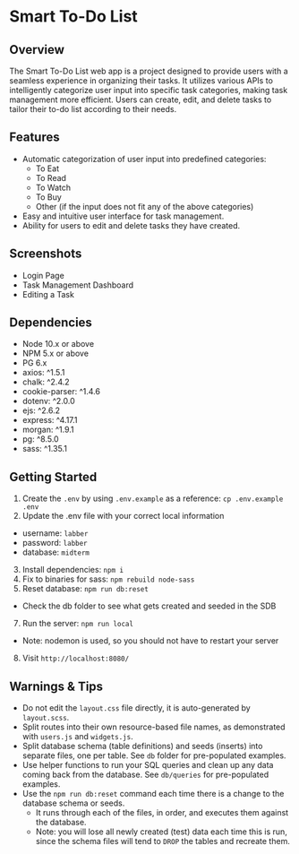 Smart To-Do List
=========
## Overview
The Smart To-Do List web app is a project designed to provide users with a seamless experience in organizing their tasks. It utilizes various APIs to intelligently categorize user input into specific task categories, making task management more efficient. Users can create, edit, and delete tasks to tailor their to-do list according to their needs.

## Features
* Automatic categorization of user input into predefined categories:
  - To Eat
  - To Read
  - To Watch
  - To Buy
  - Other (if the input does not fit any of the above categories)
* Easy and intuitive user interface for task management.
* Ability for users to edit and delete tasks they have created.

## Screenshots
- Login Page
- Task Management Dashboard
- Editing a Task

## Dependencies
  - Node 10.x or above
  - NPM 5.x or above
  - PG 6.x
  - axios: ^1.5.1
  - chalk: ^2.4.2
  - cookie-parser: ^1.4.6
  - dotenv: ^2.0.0
  - ejs: ^2.6.2
  - express: ^4.17.1
  - morgan: ^1.9.1
  - pg: ^8.5.0
  - sass: ^1.35.1

## Getting Started

1. Create the `.env` by using `.env.example` as a reference: `cp .env.example .env`
2. Update the .env file with your correct local information 
  - username: `labber` 
  - password: `labber` 
  - database: `midterm`
3. Install dependencies: `npm i`
4. Fix to binaries for sass: `npm rebuild node-sass`
5. Reset database: `npm run db:reset`
  - Check the db folder to see what gets created and seeded in the SDB
7. Run the server: `npm run local`
  - Note: nodemon is used, so you should not have to restart your server
8. Visit `http://localhost:8080/`

## Warnings & Tips

- Do not edit the `layout.css` file directly, it is auto-generated by `layout.scss`.
- Split routes into their own resource-based file names, as demonstrated with `users.js` and `widgets.js`.
- Split database schema (table definitions) and seeds (inserts) into separate files, one per table. See `db` folder for pre-populated examples. 
- Use helper functions to run your SQL queries and clean up any data coming back from the database. See `db/queries` for pre-populated examples.
- Use the `npm run db:reset` command each time there is a change to the database schema or seeds. 
  - It runs through each of the files, in order, and executes them against the database. 
  - Note: you will lose all newly created (test) data each time this is run, since the schema files will tend to `DROP` the tables and recreate them.

